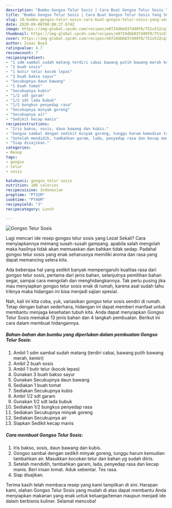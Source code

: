 ```yaml
---
description: "Bumbu Gongso Telur Sosis | Cara Buat Gongso Telur Sosis Yang Sedap"
title: "Bumbu Gongso Telur Sosis | Cara Buat Gongso Telur Sosis Yang Sedap"
slug: 18-bumbu-gongso-telur-sosis-cara-buat-gongso-telur-sosis-yang-sedap
date: 2020-09-06T00:00:27.674Z
image: https://img-global.cpcdn.com/recipes/e0724dbb837d49f0/751x532cq70/gongso-telur-sosis-foto-resep-utama.jpg
thumbnail: https://img-global.cpcdn.com/recipes/e0724dbb837d49f0/751x532cq70/gongso-telur-sosis-foto-resep-utama.jpg
cover: https://img-global.cpcdn.com/recipes/e0724dbb837d49f0/751x532cq70/gongso-telur-sosis-foto-resep-utama.jpg
author: Isaac Boyd
ratingvalue: 4.7
reviewcount: 7
recipeingredient:
- "1 sdm sambal sudah matang terdiri cabai bawang putih bawang merah kemiri"
- "2 buah sosis"
- "1 butir telur kocok lepas"
- "3 buah bakso sayur"
- "Secukupnya daun bawang"
- "1 buah tomat"
- "Secukupnya kubis"
- "1/2 sdt garam"
- "1/2 sdt lada bubuk"
- "1/2 bungkus penyedap rasa"
- "Secukupnya minyak goreng"
- "Secukupnya air"
- "Sedikit kecap manis"
recipeinstructions:
- "Iris bakso, sosis, daun bawang dan kubis."
- "Gongso sambal dengan sedikit minyak goreng, tunggu harum kemudian tambahkan air. Masukkan kocokan telur dan bahan yg sudah diiris."
- "Setelah mendidih, tambahkan garam, lada, penyedap rasa dan kecap manis. Beri irisan tomat. Aduk sebentar. Tes rasa."
- "Siap disajikan."
categories:
- Resep
tags:
- gongso
- telur
- sosis

katakunci: gongso telur sosis 
nutrition: 106 calories
recipecuisine: Indonesian
preptime: "PT32M"
cooktime: "PT46M"
recipeyield: "3"
recipecategory: Lunch

---
```



![Gongso Telur Sosis](https://img-global.cpcdn.com/recipes/e0724dbb837d49f0/751x532cq70/gongso-telur-sosis-foto-resep-utama.jpg)

Lagi mencari ide resep gongso telur sosis yang Lezat Sekali? Cara menyiapkannya memang susah-susah gampang. apabila salah mengolah maka hasilnya tidak akan memuaskan dan bahkan tidak sedap. Padahal gongso telur sosis yang enak seharusnya memiliki aroma dan rasa yang dapat memancing selera kita.

Ada beberapa hal yang sedikit banyak mempengaruhi kualitas rasa dari gongso telur sosis, pertama dari jenis bahan, selanjutnya pemilihan bahan segar, sampai cara mengolah dan menghidangkannya. Tak perlu pusing jika mau menyiapkan gongso telur sosis enak di rumah, karena asal sudah tahu triknya maka hidangan ini bisa menjadi sajian spesial.




Nah, kali ini kita coba, yuk, variasikan gongso telur sosis sendiri di rumah. Tetap dengan bahan sederhana, hidangan ini dapat memberi manfaat untuk membantu menjaga kesehatan tubuh kita. Anda dapat menyiapkan Gongso Telur Sosis memakai 13 jenis bahan dan 4 langkah pembuatan. Berikut ini cara dalam membuat hidangannya.

<!--inarticleads1-->

##### Bahan-bahan dan bumbu yang diperlukan dalam pembuatan Gongso Telur Sosis:

1. Ambil 1 sdm sambal sudah matang (terdiri cabai, bawang putih bawang merah, kemiri)
1. Ambil 2 buah sosis
1. Ambil 1 butir telur (kocok lepas)
1. Gunakan 3 buah bakso sayur
1. Gunakan Secukupnya daun bawang
1. Sediakan 1 buah tomat
1. Sediakan Secukupnya kubis
1. Ambil 1/2 sdt garam
1. Gunakan 1/2 sdt lada bubuk
1. Sediakan 1/2 bungkus penyedap rasa
1. Sediakan Secukupnya minyak goreng
1. Sediakan Secukupnya air
1. Siapkan Sedikit kecap manis




<!--inarticleads2-->

##### Cara membuat Gongso Telur Sosis:

1. Iris bakso, sosis, daun bawang dan kubis.
1. Gongso sambal dengan sedikit minyak goreng, tunggu harum kemudian tambahkan air. Masukkan kocokan telur dan bahan yg sudah diiris.
1. Setelah mendidih, tambahkan garam, lada, penyedap rasa dan kecap manis. Beri irisan tomat. Aduk sebentar. Tes rasa.
1. Siap disajikan.




Terima kasih telah membaca resep yang kami tampilkan di sini. Harapan kami, olahan Gongso Telur Sosis yang mudah di atas dapat membantu Anda menyiapkan makanan yang enak untuk keluarga/teman maupun menjadi ide dalam berbisnis kuliner. Selamat mencoba!
